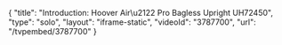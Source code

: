 {
    "title": "Introduction: Hoover Air\u2122 Pro Bagless Upright UH72450",
    "type": "solo",
    "layout": "iframe-static",
    "videoId": "3787700",
    "url": "\/tvpembed\/3787700"
}